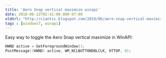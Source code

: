 ```yaml
---
title: 'Aero Snap vertical maximize winapi'
date: 2010-06-22T02:41:00.000-07:00
oldUrl: "http://ciantic.blogspot.com/2010/06/aero-snap-vertical-maximize-winapi.html"
tags : [windows7, winapi]
---
```


Easy way to toggle the Aero Snap vertical maximize in WinAPI:  
```C
HWND active = GetForegroundWindow();  
PostMessage((HWND) active, WM_NCLBUTTONDBLCLK, HTTOP, 0);  
```